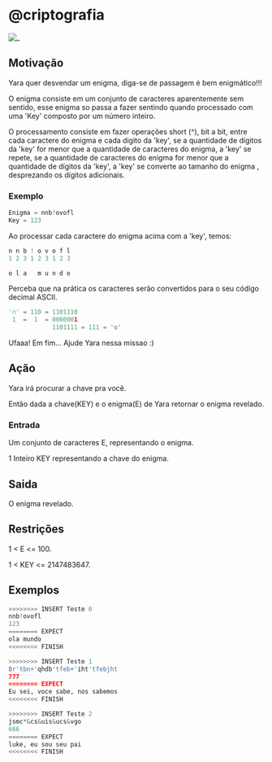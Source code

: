 # @criptografia

![_](cover.jpg)

## Motivação

Yara quer desvendar um enigma, diga-se de passagem é bem enigmático!!!

O enigma consiste em um conjunto de caracteres aparentemente sem sentido, esse enigma so passa a fazer sentindo quando processado com uma 'Key' composto por um número inteiro.

O processamento consiste em fazer operações short (^), bit a bit, entre cada caractere do
enigma e cada digito da 'key', se a quantidade de dígitos da 'key' for menor que a quantidade de caracteres do enigma, a 'key' se repete, se a quantidade de caracteres do enigma for menor que a quantidade de dígitos da 'key', a 'key' se converte ao tamanho do enigma , desprezando os dígitos adicionais.

### Exemplo

```py
Enigma = nnb!ovofl
Key = 123
```

Ao processar cada caractere do enigma acima com a 'key', temos:

```py
n n b ! o v o f l
1 2 3 1 2 3 1 2 3

o l a   m u n d o
```

Perceba que na prática os caracteres serão convertidos para o seu código decimal ASCII.

```py
'n' = 110 = 1101110
 1  =  1  = 0000001
            1101111 = 111 = 'o'
```

Ufaaa! Em fim... Ajude Yara nessa missao :)

## Ação

Yara irá procurar a chave pra você.

Então dada a chave(KEY) e o enigma(E) de Yara retornar o enigma revelado.  

### Entrada

Um conjunto de caracteres E, representando o enigma.

1 Inteiro KEY representando a chave do enigma.

## Saida

O enigma revelado.

## Restrições

1 < E <= 100.

1 < KEY <= 2147483647.

## Exemplos

``` py
>>>>>>>> INSERT Teste 0
nnb!ovofl
123
======== EXPECT
ola mundo
<<<<<<<< FINISH
```

```py
>>>>>>>> INSERT Teste 1
Br'tbn+'qhdb'tfeb+'iht'tfebjht
777
======== EXPECT
Eu sei, voce sabe, nos sabemos
<<<<<<<< FINISH
```

```py
>>>>>>>> INSERT Teste 2
jsmc*&cs&uis&ucs&vgo
666
======== EXPECT
luke, eu sou seu pai
<<<<<<<< FINISH
```
